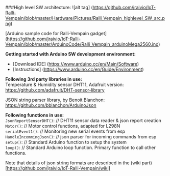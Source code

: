 

###High level SW architecture:
![alt tag] (https://github.com/jraivio/IoT-Ralli-Vempain/blob/master/Hardware/Pictures/Ralli_Vempain_highlevel_SW_arc.png)

[Arduino sample code for Ralli-Vempain gadget] (https://github.com/jraivio/IoT-Ralli-Vempain/blob/master/ArduinoCode/Ralli_Vempain_arduinoMega2560.ino)

**Getting started with Arduino SW development environment:**    
- [Download IDE] (https://www.arduino.cc/en/Main/Software)    
- [Instructions] (https://www.arduino.cc/en/Guide/Environment)     

**Following 3rd party libraries in use:**   
Temperature & Humidity sensor DHT11, Adafruit version:    
https://github.com/adafruit/DHT-sensor-library    

JSON string parser library, by Benoit Blanchon:    
https://github.com/bblanchon/ArduinoJson

**Following functions in use:**  
`JsonReportSensorDHT()`: // DHT11 sensor data reader & json report creation    
`Motor()`:  // Motor control functions, adapted for L298N    
`serialEvent1()`: // Monitoring new serial events from esp  
`HandleIncommingJson()`: // json parser for incoming commands from esp    
`setup()`: // Standard Arduino function to setup the system    
`loop()`: // Standard Arduino loop function. Primary function to call other functions.   

Note that details of json string formats are described in the (wiki part) [https://github.com/jraivio/IoT-Ralli-Vempain/wiki]  



